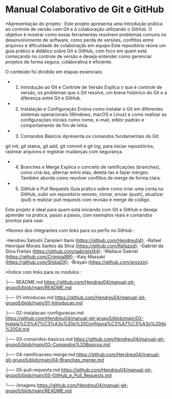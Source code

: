 # Manual Colaborativo de Git e GitHub 

*Apresentação do projeto :
  Este projeto apresenta uma introdução prática ao controle de versão com Git e à colaboração utilizando o GitHub. O objetivo é mostrar como essas ferramentas resolvem problemas comuns no desenvolvimento de software, como perda de versões, conflitos entre arquivos e dificuldade de colaboração em equipe.Este repositório reúne um guia prático e didático sobre Git e GitHub, com foco em quem está começando no controle de versão e deseja entender como gerenciar projetos de forma segura, colaborativa e eficiente.

O conteúdo foi dividido em etapas essenciais:

- 1. Introdução ao Git e Controle de Versão
Explica o que é controle de versão, os problemas que o Git resolve, um breve histórico do Git e a diferença entre Git e GitHub.

- 2. Instalação e Configuração
Ensina como instalar o Git em diferentes sistemas operacionais (Windows, macOS e Linux) e como realizar as configurações iniciais como nome, e-mail, editor padrão e comportamento de fim de linha.

- 3. Comandos Básicos
Apresenta os comandos fundamentais do Git:

git init, git status, git add, git commit e git log,
para iniciar repositórios, rastrear arquivos e registrar mudanças com segurança.

- 4. Branches e Merge
Explica o conceito de ramificações (branches), como criá-las, alternar entre elas, deletá-las e fazer merges. Também aborda como resolver conflitos de merge de forma clara.

- 5. GitHub e Pull Requests
Guia prático sobre como criar uma conta no GitHub, subir um repositório remoto, clonar, enviar (push), atualizar (pull) e realizar pull requests com revisão e merge de código.

Este projeto é ideal para quem está iniciando com Git e GitHub e deseja aprender na prática, passo a passo, com exemplos reais e comandos prontos para usar.

*Nomes dos integrantes com links para os perfis no GitHub :

-Hendreu Satoshi Zampieri Itami (https://github.com/Hendreu04);
-Rafael Henrique Morais Santos da Silva (https://github.com/Rafazod);
-Gabriel da Silva Freitas (https://github.com/gabrielsf44);
-Wallace Gabriel (https://github.com/CriminalBR);
-Kaiy Massaki (https://github.com/ShibaDX);
-Brayan (https://github.com/prozzin).


*Índice com links para os módulos :

├── README.md 
    https://github.com/Hendreu04/manual-git-grupo5/blob/main/README.md
    
├── 01-introducao.md 
    https://github.com/Hendreu04/manual-git-grupo5/blob/main/01-Introducao.md
    
├── 02-instalacao-configuracao.md 
    https://github.com/Hendreu04/manual-git-grupo5/blob/main/02-Instala%C3%A7%C3%A3o%20e%20Configura%C3%A7%C3%A3o%20do%20Git.md
    
├── 03-comandos-basicos.md 
    https://github.com/Hendreu04/manual-git-grupo5/blob/main/03-Comandos%20Basicos.md
    
├── 04-ramificacoes-merge.md 
    https://github.com/Hendreu04/manual-git-grupo5/blob/main/04-Branches_merge.md
    
├── 05-pull-requests.md 
    https://github.com/Hendreu04/manual-git-grupo5/blob/main/05-GitHub_e_Pull_Requests.md
    
└── /imagens
    https://github.com/Hendreu04/manual-git-grupo5/blob/main/README.md
    
